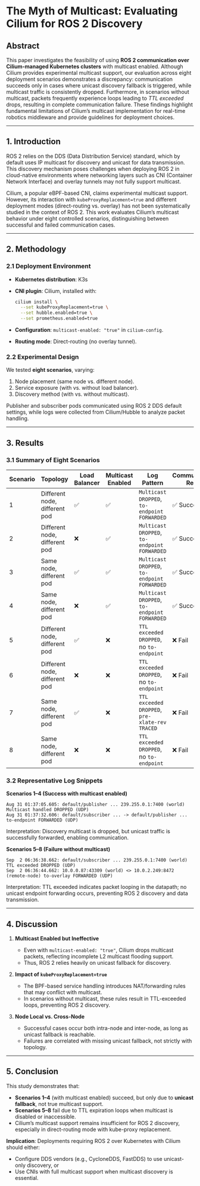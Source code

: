 # The Myth of Multicast: Evaluating Cilium for ROS 2 Discovery

## Abstract

This paper investigates the feasibility of using **ROS 2 communication over Cilium-managed Kubernetes clusters** with multicast enabled. Although Cilium provides experimental multicast support, our evaluation across eight deployment scenarios demonstrates a discrepancy: communication succeeds only in cases where unicast discovery fallback is triggered, while multicast traffic is consistently dropped. Furthermore, in scenarios without multicast, packets frequently experience loops leading to *TTL exceeded* drops, resulting in complete communication failure. These findings highlight fundamental limitations of Cilium’s multicast implementation for real-time robotics middleware and provide guidelines for deployment choices.

---

## 1. Introduction

ROS 2 relies on the DDS (Data Distribution Service) standard, which by default uses IP multicast for discovery and unicast for data transmission. This discovery mechanism poses challenges when deploying ROS 2 in cloud-native environments where networking layers such as CNI (Container Network Interface) and overlay tunnels may not fully support multicast.

Cilium, a popular eBPF-based CNI, claims experimental multicast support. However, its interaction with `kubeProxyReplacement=true` and different deployment modes (direct-routing vs. overlay) has not been systematically studied in the context of ROS 2. This work evaluates Cilium’s multicast behavior under eight controlled scenarios, distinguishing between successful and failed communication cases.

---

## 2. Methodology

### 2.1 Deployment Environment

* **Kubernetes distribution**: K3s
* **CNI plugin**: Cilium, installed with:

  ```bash
  cilium install \
    --set kubeProxyReplacement=true \
    --set hubble.enabled=true \
    --set prometheus.enabled=true
  ```
* **Configuration**: `multicast-enabled: "true"` in `cilium-config`.
* **Routing mode**: Direct-routing (no overlay tunnel).

### 2.2 Experimental Design

We tested **eight scenarios**, varying:

1. Node placement (same node vs. different node).
2. Service exposure (with vs. without load balancer).
3. Discovery method (with vs. without multicast).

Publisher and subscriber pods communicated using ROS 2 DDS default settings, while logs were collected from Cilium/Hubble to analyze packet handling.

---

## 3. Results

### 3.1 Summary of Eight Scenarios
| Scenario | Topology                      | Load Balancer | Multicast Enabled | Log Pattern                                    | Communication Result |
| -------- | ----------------------------- | ------------- | ----------------- | ---------------------------------------------- | -------------------- |
| 1        | Different node, different pod | ✅             | ✅                 | `Multicast DROPPED`, `to-endpoint FORWARDED`   | ✅ Success            |
| 2        | Different node, different pod | ❌             | ✅                 | `Multicast DROPPED`, `to-endpoint FORWARDED`   | ✅ Success            |
| 3        | Same node, different pod      | ✅             | ✅                 | `Multicast DROPPED`, `to-endpoint FORWARDED`   | ✅ Success            |
| 4        | Same node, different pod      | ❌             | ✅                 | `Multicast DROPPED`, `to-endpoint FORWARDED`   | ✅ Success            |
| 5        | Different node, different pod | ✅             | ❌                 | `TTL exceeded DROPPED`, no `to-endpoint`       | ❌ Fail               |
| 6        | Different node, different pod | ❌             | ❌                 | `TTL exceeded DROPPED`, no `to-endpoint`       | ❌ Fail               |
| 7        | Same node, different pod      | ✅             | ❌                 | `TTL exceeded DROPPED`, `pre-xlate-rev TRACED` | ❌ Fail               |
| 8        | Same node, different pod      | ❌             | ❌                 | `TTL exceeded DROPPED`, no `to-endpoint`       | ❌ Fail               |

### 3.2 Representative Log Snippets
**Scenarios 1–4 (Success with multicast enabled)**
```text
Aug 31 01:37:05.605: default/publisher ... 239.255.0.1:7400 (world) Multicast handled DROPPED (UDP)
Aug 31 01:37:32.606: default/subscriber ... -> default/publisher ... to-endpoint FORWARDED (UDP)
```
Interpretation: Discovery multicast is dropped, but unicast traffic is successfully forwarded, enabling communication.  


**Scenarios 5–8 (Failure without multicast)**
```text
Sep  2 06:36:38.662: default/subscriber ... 239.255.0.1:7400 (world) TTL exceeded DROPPED (UDP)
Sep  2 06:36:44.662: 10.0.0.87:43309 (world) <> 10.0.2.249:8472 (remote-node) to-overlay FORWARDED (UDP)
```
Interpretation: TTL exceeded indicates packet looping in the datapath; no unicast endpoint forwarding occurs, preventing ROS 2 discovery and data transmission.

---

## 4. Discussion

1. **Multicast Enabled but Ineffective**

   * Even with `multicast-enabled: "true"`, Cilium drops multicast packets, reflecting incomplete L2 multicast flooding support.
   * Thus, ROS 2 relies heavily on unicast fallback for discovery.

2. **Impact of `kubeProxyReplacement=true`**

   * The BPF-based service handling introduces NAT/forwarding rules that may conflict with multicast.
   * In scenarios without multicast, these rules result in TTL-exceeded loops, preventing ROS 2 discovery.

3. **Node Local vs. Cross-Node**

   * Successful cases occur both intra-node and inter-node, as long as unicast fallback is reachable.
   * Failures are correlated with missing unicast fallback, not strictly with topology.

---

## 5. Conclusion

This study demonstrates that:

* **Scenarios 1–4** (with multicast enabled) succeed, but only due to **unicast fallback**, not true multicast support.
* **Scenarios 5–8** fail due to TTL expiration loops when multicast is disabled or inaccessible.
* Cilium’s multicast support remains insufficient for ROS 2 discovery, especially in direct-routing mode with kube-proxy replacement.

**Implication**: Deployments requiring ROS 2 over Kubernetes with Cilium should either:

* Configure DDS vendors (e.g., CycloneDDS, FastDDS) to use unicast-only discovery, or
* Use CNIs with full multicast support when multicast discovery is essential.

